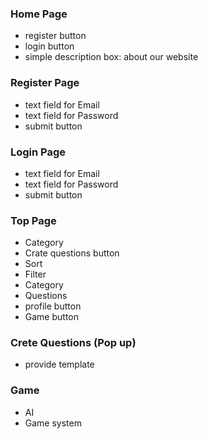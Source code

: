 ### Home Page
- register button
- login button
- simple description box: about our website
### Register Page
- text field for Email
- text field for Password
- submit button
### Login Page
- text field for Email
- text field for Password
- submit button
### Top Page
- Category
- Crate questions button
- Sort
- Filter
- Category
- Questions
- profile button
- Game button
### Crete Questions (Pop up)
- provide template
### Game
- AI
- Game system
